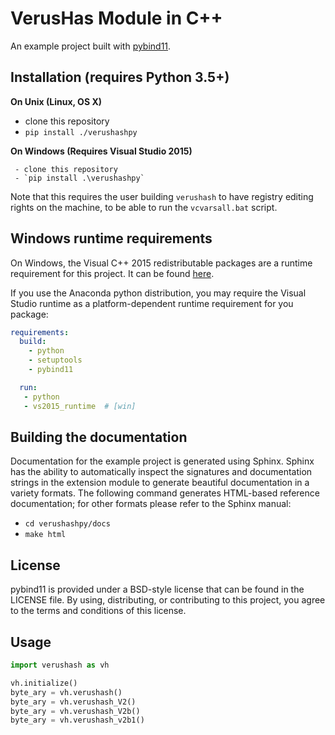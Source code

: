 VerusHas Module in C++
======================

An example project built with [pybind11](https://github.com/pybind/pybind11).

Installation (requires Python 3.5+)
-----------------------------------

**On Unix (Linux, OS X)**

 - clone this repository
 - `pip install ./verushashpy`

**On Windows (Requires Visual Studio 2015)**

     - clone this repository
     - `pip install .\verushashpy`

   Note that this requires the user building `verushash` to have registry editing
   rights on the machine, to be able to run the `vcvarsall.bat` script.


Windows runtime requirements
----------------------------

On Windows, the Visual C++ 2015 redistributable packages are a runtime
requirement for this project. It can be found [here](https://www.microsoft.com/en-us/download/details.aspx?id=48145).

If you use the Anaconda python distribution, you may require the Visual Studio
runtime as a platform-dependent runtime requirement for you package:

```yaml
requirements:
  build:
    - python
    - setuptools
    - pybind11

  run:
   - python
   - vs2015_runtime  # [win]
```


Building the documentation
--------------------------

Documentation for the example project is generated using Sphinx. Sphinx has the
ability to automatically inspect the signatures and documentation strings in
the extension module to generate beautiful documentation in a variety formats.
The following command generates HTML-based reference documentation; for other
formats please refer to the Sphinx manual:

 - `cd verushashpy/docs`
 - `make html`

License
-------

pybind11 is provided under a BSD-style license that can be found in the LICENSE
file. By using, distributing, or contributing to this project, you agree to the
terms and conditions of this license.

Usage
-----

```python
import verushash as vh

vh.initialize()
byte_ary = vh.verushash()
byte_ary = vh.verushash_V2()
byte_ary = vh.verushash_V2b()
byte_ary = vh.verushash_v2b1()

```
